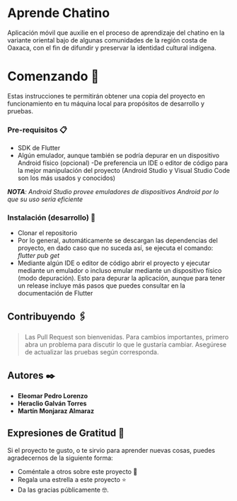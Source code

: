# Aprende Chatino

Aplicación móvil que auxilie en el proceso de aprendizaje del chatino en la variante oriental bajo de algunas comunidades de la región costa de Oaxaca, con el fin de difundir y preservar la identidad cultural indígena.

# Comenzando 🚀

Estas instrucciones te permitirán obtener una copia del proyecto en funcionamiento en tu máquina local para propósitos de desarrollo y pruebas.

### Pre-requisitos 📋

- SDK de Flutter
- Algún emulador, aunque también se podría depurar en un dispositivo Android físico (opcional)
-De preferencia un IDE o editor de código para la mejor manipulación del proyecto (Android Studio y Visual Studio Code son los más usados y conocidos)

_**NOTA**: Android Studio provee emuladores de dispositivos Android por lo que su uso seria eficiente_

### Instalación (desarrollo) 🔧

* Clonar el repositorio
* Por lo general, automáticamente se descargan las dependencias del proyecto, en dado caso que no suceda así, se ejecuta el comando: _flutter pub get_
* Mediante algún IDE o editor de código abrir el proyecto y ejecutar mediante un emulador o incluso emular mediante un dispositivo físico (modo depuración). Esto para depurar la aplicación, aunque para tener un release incluye más pasos que puedes consultar en la documentación de Flutter

## Contribuyendo 🖇️

> Las Pull Request son bienvenidas. Para cambios importantes, primero abra un problema para discutir lo que le gustaría cambiar.
> Asegúrese de actualizar las pruebas según corresponda.

## Autores ✒️

- **Eleomar Pedro Lorenzo**
- **Heraclio Galván Torres**
- **Martín Monjaraz Almaraz**

## Expresiones de Gratitud 🎁

Si el proyecto te gusto, o te sirvio para aprender nuevas cosas, puedes agradecernos de la siguiente forma:

- Coméntale a otros sobre este proyecto 📢
- Regala una estrella a este proyecto ⭐
- Da las gracias públicamente 🤓.
